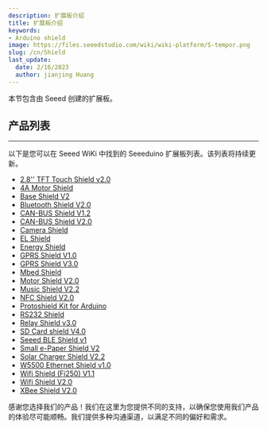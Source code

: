 ```yaml
---
description: 扩展板介绍
title: 扩展板介绍
keywords:
- Arduino shield
image: https://files.seeedstudio.com/wiki/wiki-platform/S-tempor.png
slug: /cn/Shield
last_update:
  date: 2/16/2023
  author: jianjing Huang
---
```

<!-- ---
name: Shield Introduction
nointro:
---

--- -->
本节包含由 Seeed 创建的扩展板。

## 产品列表

---

以下是您可以在 Seeed WiKi 中找到的 Seeeduino 扩展板列表。该列表将持续更新。

- [2.8&#39;&#39; TFT Touch Shield v2.0](https://wiki.seeedstudio.com/cn/2.8inch_TFT_Touch_Shield_v2.0/)
- [4A Motor Shield](https://wiki.seeedstudio.com/cn/4A_Motor_Shield/)
- [Base Shield V2](https://wiki.seeedstudio.com/cn/Base_Shield_V2/)
- [Bluetooth Shield V2.0](https://wiki.seeedstudio.com/cn/Bluetooth_Shield_V2/)
- [CAN-BUS Shield V1.2](https://wiki.seeedstudio.com/cn/CAN-BUS_Shield_V1.2/)
- [CAN-BUS Shield V2.0](https://wiki.seeedstudio.com/cn/CAN-BUS_Shield_V2.0/)
- [Camera Shield](https://wiki.seeedstudio.com/cn/Camera_Shield/)
- [EL Shield](https://wiki.seeedstudio.com/cn/EL_Shield/)
- [Energy Shield](https://wiki.seeedstudio.com/cn/Energy_Shield/)
- [GPRS Shield V1.0](https://wiki.seeedstudio.com/cn/GPRS_Shield_v1.0/)
- [GPRS Shield V3.0](https://wiki.seeedstudio.com/cn/GPRS_Shield_V3.0/)
- [Mbed Shield](https://wiki.seeedstudio.com/cn/mbed_Shield/)
- [Motor Shield V2.0](https://wiki.seeedstudio.com/cn/Motor_Shield_V2.0/)
- [Music Shield V2.2](https://wiki.seeedstudio.com/cn/Music_Shield_V2.2/)
- [NFC Shield V2.0](https://wiki.seeedstudio.com/cn/NFC_Shield_V2.0/)
- [Protoshield Kit for Arduino](https://wiki.seeedstudio.com/cn/Protoshield_Kit_for_Arduino/)
- [RS232 Shield](https://wiki.seeedstudio.com/cn/RS232_Shield/)
- [Relay Shield v3.0](https://wiki.seeedstudio.com/cn/Relay_Shield_v3/)
- [SD Card shield V4.0](https://wiki.seeedstudio.com/cn/SD_Card_shield_V4.0/)
- [Seeed BLE Shield v1](https://wiki.seeedstudio.com/cn/Seeed_BLE_Shield/)
- [Small e-Paper Shield V2](https://wiki.seeedstudio.com/cn/Small_e-Paper_Shield_V2/)
- [Solar Charger Shield V2.2](https://wiki.seeedstudio.com/cn/Solar_Charger_Shield_V2.2/)
- [W5500 Ethernet Shield v1.0](https://wiki.seeedstudio.com/cn/W5500_Ethernet_Shield_v1.0/)
- [Wifi Shield (Fi250) V1.1](https://wiki.seeedstudio.com/cn/Wifi_Shield_Fi250_V1.1/)
- [Wifi Shield V2.0](https://wiki.seeedstudio.com/cn/Wifi_Shield_V2.0/)
- [XBee Shield V2.0](/XBee_Shield_V2.0)

感谢您选择我们的产品！我们在这里为您提供不同的支持，以确保您使用我们产品的体验尽可能顺畅。我们提供多种沟通渠道，以满足不同的偏好和需求。

<div class="button_tech_support_container">
<a href="https://forum.seeedstudio.com/" class="button_forum"></a> 
<a href="https://www.seeedstudio.com/contacts" class="button_email"></a>
</div>

<div class="button_tech_support_container">
<a href="https://discord.gg/eWkprNDMU7" class="button_discord"></a> 
<a href="https://github.com/Seeed-Studio/wiki-documents/discussions/69" class="button_discussion"></a>
</div>